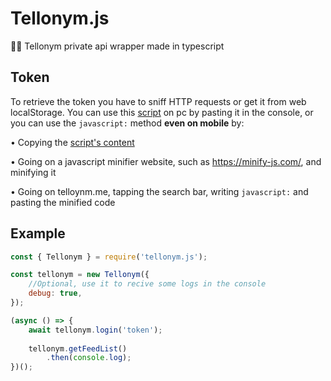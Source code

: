 # Tellonym.js
🕵️‍♂️ Tellonym private api wrapper made in typescript

## Token
To retrieve the token you have to sniff HTTP requests or get it from web localStorage.
You can use this [script](/getToken.js) on pc by pasting it in the console,
or you can use the `javascript:` method **even on mobile** by:

  • Copying the [script's content](https://raw.githubusercontent.com/47PADO47/Tellonym.js/main/getToken.js)
  
  • Going on a javascript minifier website, such as https://minify-js.com/, and minifying it
  
  • Going on telloynm.me, tapping the search bar, writing `javascript:` and pasting the minified code

## Example
```javascript
const { Tellonym } = require('tellonym.js');

const tellonym = new Tellonym({
    //Optional, use it to recive some logs in the console
    debug: true, 
});

(async () => {
    await tellonym.login('token');
    
    tellonym.getFeedList()
        .then(console.log);
})();
```
